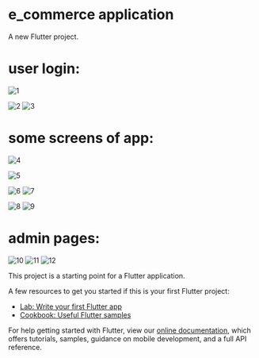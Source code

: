 # e_commerce application

A new Flutter project.

# user login:

![1](https://user-images.githubusercontent.com/20237235/88402411-5e28aa80-cdcb-11ea-9299-1e67104f59a7.png)

![2](https://user-images.githubusercontent.com/20237235/88402412-5ec14100-cdcb-11ea-88fd-55fefcd29871.png)
![3](https://user-images.githubusercontent.com/20237235/88402416-5ff26e00-cdcb-11ea-8ed8-d940558b8637.png)

# some screens of app:

![4](https://user-images.githubusercontent.com/20237235/88402417-608b0480-cdcb-11ea-8c96-60ed0dfb1cb3.png)

![5](https://user-images.githubusercontent.com/20237235/88402426-6254c800-cdcb-11ea-9883-69f4ef734cc0.png)

![6](https://user-images.githubusercontent.com/20237235/88402434-641e8b80-cdcb-11ea-9c39-ddf9c4531b6b.png)
![7](https://user-images.githubusercontent.com/20237235/88402438-65e84f00-cdcb-11ea-97c3-904477641db1.png)

![8](https://user-images.githubusercontent.com/20237235/88402444-67197c00-cdcb-11ea-810a-450756b87ffd.png)
![9](https://user-images.githubusercontent.com/20237235/88402446-67b21280-cdcb-11ea-91db-0b72cf8339fc.png)

# admin pages:

![10](https://user-images.githubusercontent.com/20237235/88402447-684aa900-cdcb-11ea-9ad5-739622c8c83c.png)
![11](https://user-images.githubusercontent.com/20237235/88402449-684aa900-cdcb-11ea-8511-cf4b2a47f385.png)
![12](https://user-images.githubusercontent.com/20237235/88402450-68e33f80-cdcb-11ea-8d84-5d61601d1ea6.png)




This project is a starting point for a Flutter application.

A few resources to get you started if this is your first Flutter project:

- [Lab: Write your first Flutter app](https://flutter.dev/docs/get-started/codelab)
- [Cookbook: Useful Flutter samples](https://flutter.dev/docs/cookbook)

For help getting started with Flutter, view our
[online documentation](https://flutter.dev/docs), which offers tutorials,
samples, guidance on mobile development, and a full API reference.
